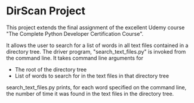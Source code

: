 # DirScan Project

This project extends the final assignment of the excellent Udemy course "The Complete Python Developer Certification Course".

It allows the user to search for a list of words in all text files contained in a directory tree.  The driver program, "search_text_files.py" is invoked from the command line.  It takes command line arguments for

* The root of the directory tree
* List of words to search for in the text files in that directory tree

search_text_files.py prints, for each word specified on the command line, the number of time it was found in the text files in the directory tree.
